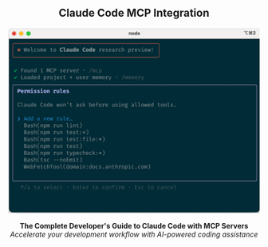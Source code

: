 <h2 align="center">Claude Code MCP Integration</h2>

<p align="center">
  <img src="Images/tool_permissions.png" alt="CCI" width="600">
</p>

<p align="center">
  <strong>The Complete Developer's Guide to Claude Code with MCP Servers</strong><br>
  <em>Accelerate your development workflow with AI-powered coding assistance</em>
</p>
